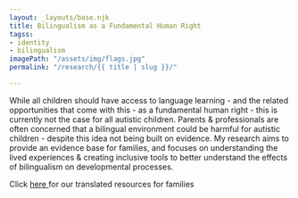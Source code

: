 ```yaml
---
layout: _layouts/base.njk
title: Bilingualism as a Fundamental Human Right
tagss:
- identity
- bilingualism
imagePath: "/assets/img/flags.jpg"
permalink: "/research/{{ title | slug }}/"

---
```

While all children should have access to language learning - and the related opportunities that come with this - as a fundamental human right - this is currently not the case for all autistic children. Parents & professionals are often concerned that a bilingual environment could be harmful for autistic children - despite this idea not being built on evidence. My research aims to provide an evidence base for families, and focuses on understanding the lived experiences & creating inclusive tools to better understand the effects of bilingualism on developmental processes.

Click [here ](https://autism-bilingualism.github.io/resources/)for our translated resources for families